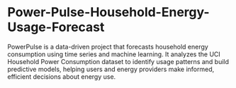 # Power-Pulse-Household-Energy-Usage-Forecast
PowerPulse is a data-driven project that forecasts household energy consumption using time series and machine learning. It analyzes the UCI Household Power Consumption dataset to identify usage patterns and build predictive models, helping users and energy providers make informed, efficient decisions about energy use.
